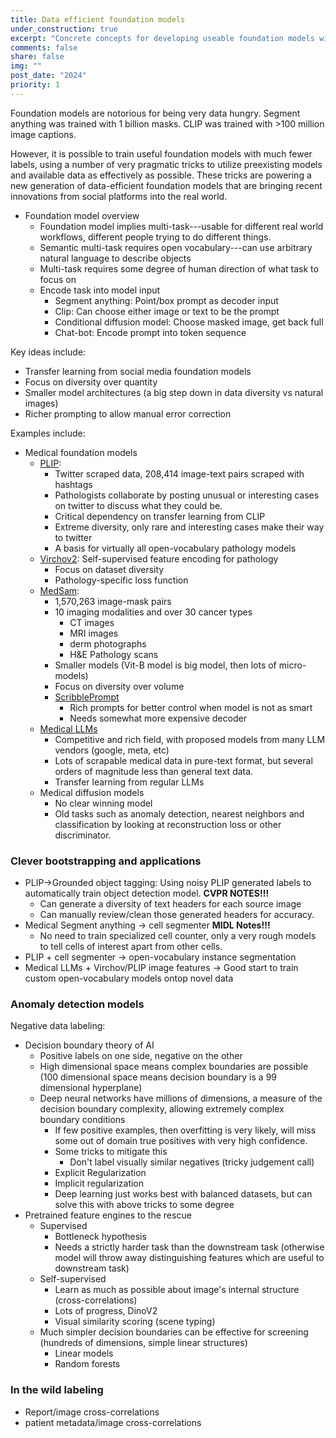 ```yaml
---
title: Data efficient foundation models
under_construction: true
excerpt: "Concrete concepts for developing useable foundation models with minimal data."
comments: false
share: false
img: ""
post_date: "2024"
priority: 1
---
```


Foundation models are notorious for being very data hungry. Segment anything was trained with 1 billion masks. CLIP was trained with >100 million image captions. 

However, it is possible to train useful foundation models with much fewer labels, using a number of very pragmatic tricks to utilize preexisting models and available data as effectively as possible. These tricks are powering a new generation of data-efficient foundation models that are bringing recent innovations from social platforms into the real world.



* Foundation model overview
    * Foundation model implies multi-task---usable for different real world workflows, different people trying to do different things.
    * Semantic multi-task requires open vocabulary---can use arbitrary natural language to describe objects
    * Multi-task requires some degree of human direction of what task to focus on
    * Encode task into model input
        * Segment anything: Point/box prompt as decoder input
        * Clip: Can choose either image or text to be the prompt
        * Conditional diffusion model: Choose masked image, get back full 
        * Chat-bot: Encode prompt into token sequence

Key ideas include: 

* Transfer learning from social media foundation models
* Focus on diversity over quantity
* Smaller model architectures (a big step down in data diversity vs natural images)
* Richer prompting to allow manual error correction

Examples include:


* Medical foundation models
    * [PLIP](https://www.nature.com/articles/s41591-023-02504-3): 
        * Twitter scraped data, 208,414 image-text pairs scraped with hashtags
        * Pathologists collaborate by posting unusual or interesting cases on twitter to discuss what they could be.
        * Critical dependency on transfer learning from CLIP
        * Extreme diversity, only rare and interesting cases make their way to twitter
        * A basis for virtually all open-vocabulary pathology models
    * [Virchov2](https://arxiv.org/html/2408.00738v1): Self-supervised feature encoding for pathology
        * Focus on dataset diversity
        * Pathology-specific loss function
    * [MedSam](https://www.nature.com/articles/s41467-024-44824-z):
        * 1,570,263 image-mask pairs
        * 10 imaging modalities and over 30 cancer types
            * CT images
            * MRI images
            * derm photographs
            * H&E Pathology scans
        * Smaller models (Vit-B model is big model, then lots of micro-models)
        * Focus on diversity over volume
        * [ScribblePrompt](https://arxiv.org/pdf/2312.07381)
            * Rich prompts for better control when model is not as smart
            * Needs somewhat more expensive decoder
    * [Medical LLMs](https://huggingface.co/blog/leaderboard-medicalllm)
        * Competitive and rich field, with proposed models from many LLM vendors (google, meta, etc)
        * Lots of scrapable medical data in pure-text format, but several orders of magnitude less than general text data.
        * Transfer learning from regular LLMs
    * Medical diffusion models
        * No clear winning model
        * Old tasks such as anomaly detection, nearest neighbors  and classification by looking at reconstruction loss or other discriminator.

### Clever bootstrapping and applications

* PLIP->Grounded object tagging: Using noisy PLIP generated labels to automatically train object detection model. **CVPR NOTES!!!**
    * Can generate a diversity of text headers for each source image
    * Can manually review/clean those generated headers for accuracy. 
* Medical Segment anything -> cell segmenter **MIDL Notes!!!**
    * No need to train specialized cell counter, only a very rough models to tell cells of interest apart from other cells.
* PLIP + cell segmenter -> open-vocabulary instance segmentation
* Medical LLMs + Virchov/PLIP image features -> Good start to train custom open-vocabulary models ontop novel data


### Anomaly detection models

Negative data labeling:

* Decision boundary theory of AI
    * Positive labels on one side, negative on the other
    * High dimensional space means complex boundaries are possible (100 dimensional space means decision boundary is a 99 dimensional hyperplane)
    * Deep neural networks have millions of dimensions, a measure of the decision boundary complexity, allowing extremely complex boundary conditions
        * If few positive examples, then overfitting is very likely, will miss some out of domain true positives with very high confidence.
        * Some tricks to mitigate this
            * Don't label visually similar negatives (tricky judgement call)
        * Explicit Regularization
        * Implicit regularization
        * Deep learning just works best with balanced datasets, but can solve this with above tricks to some degree
* Pretrained feature engines to the rescue
    * Supervised
        * Bottleneck hypothesis
        * Needs a strictly harder task than the downstream task (otherwise model will throw away distinguishing features which are useful to downstream task)
    * Self-supervised
        * Learn as much as possible about image's internal structure (cross-correlations)
        * Lots of progress, DinoV2
        * Visual similarity scoring (scene typing)
    * Much simpler decision boundaries can be effective for screening (hundreds of dimensions, simple linear structures)
        * Linear models
        * Random forests


### In the wild labeling

* Report/image cross-correlations
* patient metadata/image cross-correlations


